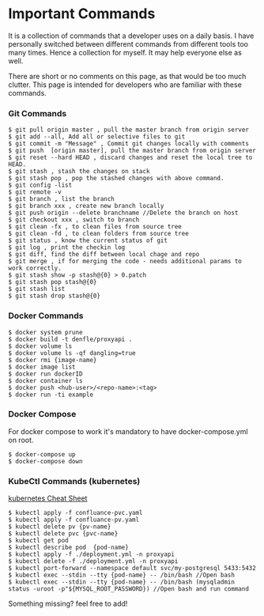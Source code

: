 # Important Commands
It is a collection of commands that a developer uses on a daily basis. I have personally switched between different commands from different tools too many times.
Hence a collection for myself. It may help everyone else as well.

There are short or no comments on this page, as that would be too much clutter. This page is intended for developers who are familiar with these commands.


### Git Commands

```git
$ git pull origin master , pull the master branch from origin server
$ git add --all, Add all or selective files to git
$ git commit -m "Message" , Commit git changes locally with comments
$ git push  [origin master], pull the master branch from origin server
$ git reset --hard HEAD , discard changes and reset the local tree to HEAD.
$ git stash , stash the changes on stack
$ git stash pop , pop the stashed changes with above command.
$ git config -list
$ git remote -v 
$ git branch , list the branch
$ git branch xxx , create new branch locally
$ git push origin --delete branchname //Delete the branch on host
$ git checkout xxx , switch to branch
$ git clean -fx , to clean files from source tree
$ git clean -fd , to clean folders from source tree
$ git status , know the current status of git
$ git log , print the checkin log
$ git diff, find the diff between local chage and repo
$ git merge , if for merging the code - needs additional params to work correctly.
$ git stash show -p stash@{0} > 0.patch
$ git stash pop stash@{0}
$ git stash list
$ git stash drop stash@{0} 
```
### Docker Commands

```shell
$ docker system prune
$ docker build -t denfle/proxyapi .
$ docker volume ls
$ docker volume ls -qf dangling=true
$ docker rmi {image-name}
$ docker image list
$ docker run dockerID
$ docker container ls
$ docker push <hub-user>/<repo-name>:<tag>
$ docker run -ti example
```
### Docker Compose
For docker compose to work it's mandatory to have docker-compose.yml on root.

```shell
$ docker-compose up
$ docker-compose down
```

### KubeCtl Commands (kubernetes)

[kubernetes Cheat Sheet](https://kubernetes.io/docs/reference/kubectl/cheatsheet/)

```shell
$ kubectl apply -f confluance-pvc.yaml
$ kubectl apply -f confluance-pv.yaml
$ kubectl delete pv {pv-name}
$ kubectl delete pvc {pvc-name}
$ kubectl get pod
$ kubectl describe pod  {pod-name}
$ kubectl apply -f ./deployment.yml -n proxyapi
$ kubectl delete -f ./deployment.yml -n proxyapi
$ kubectl port-forward --namespace default svc/my-postgresql 5433:5432
$ kubectl exec --stdin --tty {pod-name} -- /bin/bash //Open bash
$ kubectl exec --stdin --tty {pod-name} -- /bin/bash (mysqladmin status -uroot -p"${MYSQL_ROOT_PASSWORD}) //Open bash and run command
```
Something missing? feel free to add!
